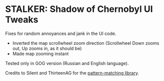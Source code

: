 # STALKER: Shadow of Chernobyl UI Tweaks
Fixes for random annoyances and jank in the UI code.  
* Inverted the map scrollwheel zoom direction (Scrollwheel Down zooms out, Up zooms in, as it should be)
* Made map zooming instant  

Tested only in GOG version (Russian and English language).

Credits to Silent and ThirteenAG for the [pattern-matching library](https://github.com/CookiePLMonster/ModUtils/).
